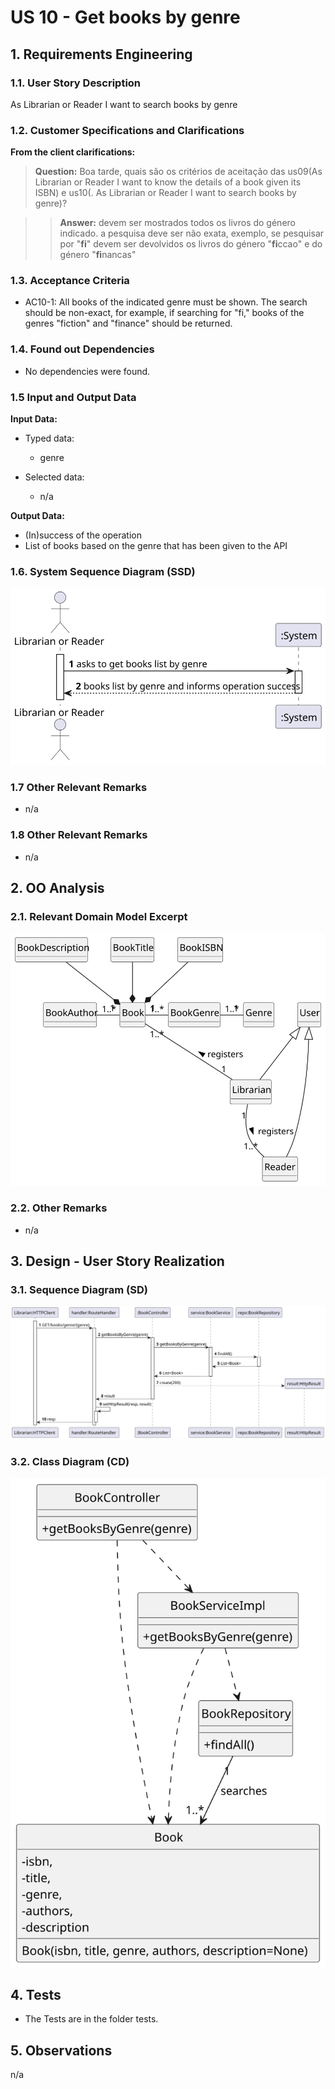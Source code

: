 # US 10 - Get books by genre

## 1. Requirements Engineering

### 1.1. User Story Description

As Librarian or Reader I want to search books by genre

### 1.2. Customer Specifications and Clarifications 

**From the client clarifications:**

> **Question:** Boa tarde, quais são os critérios de aceitação das us09(As Librarian or Reader I want to know the details of a book given its ISBN) e us10(. As Librarian or Reader I want to search books by genre)?

> > **Answer:** devem ser mostrados todos os livros do género indicado. a pesquisa deve ser não exata, exemplo, se pesquisar por "**fi**" devem ser devolvidos os livros do género "**fi**ccao" e do género "**fi**nancas"

### 1.3. Acceptance Criteria

- AC10-1: All books of the indicated genre must be shown. The search should be non-exact, 
for example, if searching for "fi," books of the genres "fiction" and "finance" should be returned.

### 1.4. Found out Dependencies

- No dependencies were found.

### 1.5 Input and Output Data

**Input Data:**

- Typed data:
    - genre

- Selected data:
    - n/a

**Output Data:**

- (In)success of the operation
- List of books based on the genre that has been given to the API

### 1.6. System Sequence Diagram (SSD)

![US10-SSD](US10-SSD.svg)

### 1.7 Other Relevant Remarks

- n/a

### 1.8 Other Relevant Remarks

- n/a

## 2. OO Analysis

### 2.1. Relevant Domain Model Excerpt 

![US10-MD](US10-DM.svg)

### 2.2. Other Remarks

- n/a

## 3. Design - User Story Realization

### 3.1. Sequence Diagram (SD)

![US10-SD](US10-SD.svg)

### 3.2. Class Diagram (CD)

![US10-CD](US10-CD.svg)

## 4. Tests

- The Tests are in the folder tests.

## 5. Observations

n/a
